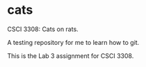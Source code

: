 # cats
CSCI 3308: Cats on rats.

A testing repository for me to learn how to git.

This is the Lab 3 assignment for CSCI 3308.
